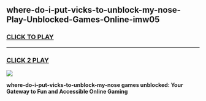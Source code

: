 
## where-do-i-put-vicks-to-unblock-my-nose-Play-Unblocked-Games-Online-imw05
<h3>
<a href="https://premium76.site?title=where-do-i-put-vicks-to-unblock-my-nose&ref=25A">CLICK TO PLAY</a></h3>
<hr>

<h3>
<a href="https://premium76.site?title=where-do-i-put-vicks-to-unblock-my-nose&ref=25A">CLICK 2 PLAY</a>
  
</h3>

<a href="https://premium76.site?title=where-do-i-put-vicks-to-unblock-my-nose&ref=25A"><img src="https://clearcache.store/games.png"></a>


**where-do-i-put-vicks-to-unblock-my-nose games unblocked: Your Gateway to Fun and Accessible Online Gaming**
